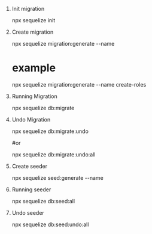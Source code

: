 1. Init migration

    npx sequelize init

2. Create migration

    npx sequelize migration:generate --name <name-tabel-or-action>

    # example

    npx sequelize migration:generate --name create-roles

3. Running Migration

    npx sequelize db:migrate

4. Undo Migration

    npx sequelize db:migrate:undo

    #or

    npx sequelize db:migrate:undo:all

5. Create seeder

    npx sequelize seed:generate --name <name>

6. Running seeder

    npx sequelize db:seed:all

7. Undo seeder

    npx sequelize db:seed:undo:all
